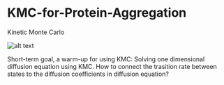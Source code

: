 # KMC-for-Protein-Aggregation

Kinetic Monte Carlo 


![alt text](https://www.memecenter.com/fun/452063/kiss-my-ass)

Short-term goal, a warm-up for using KMC:
Solving one dimensional diffusion equation using KMC.
How to connect the trasition rate between states to the diffusion coefficients in diffusion equation?
